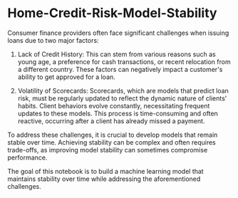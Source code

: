 # Home-Credit-Risk-Model-Stability

Consumer finance providers often face significant challenges when issuing loans due to two major factors:

1. Lack of Credit History: This can stem from various reasons such as young age, a preference for cash transactions, or recent relocation from a different country. These factors can negatively impact a customer's ability to get approved for a loan.

2. Volatility of Scorecards: Scorecards, which are models that predict loan risk, must be regularly updated to reflect the dynamic nature of clients' habits. Client behaviors evolve constantly, necessitating frequent updates to these models. This process is time-consuming and often reactive, occurring after a client has already missed a payment.

To address these challenges, it is crucial to develop models that remain stable over time. Achieving stability can be complex and often requires trade-offs, as improving model stability can sometimes compromise performance.

The goal of this notebook is to build a machine learning model that maintains stability over time while addressing the aforementioned challenges.

